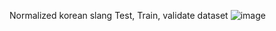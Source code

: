  Normalized korean slang Test, Train, validate dataset
![image](https://github.com/user-attachments/assets/7a367826-b695-4714-bc93-2458aa6290cc)
